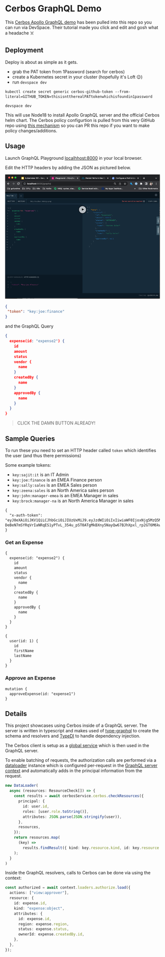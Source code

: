 # Cerbos GraphQL Demo

This [Cerbos Apollo GraphQL demo](https://github.com/cerbos/demo-graphql) has been pulled into this repo so you can run via DevSpace. Their tutorial made you click and edit and gosh what a headache ☠️

## Deployment

Deploy is about as simple as it gets.

- grab the PAT token from 1Password (search for cerbos)
- create a Kubernetes secret in your cluster (hopefully it's Loft 😉)
- run `devspace dev`

```console
kubectl create secret generic cerbos-github-token --from-literal=GITHUB_TOKEN=thisisnttherealPATtokenwhichisfoundin1password
```

```console
devspace dev
```

This will use Node18 to install Apollo GraphQL server and the official Cerbos helm chart. The Cerbos policy configurtion is pulled from this very GitHub repo using [this mechanism](https://docs.cerbos.dev/cerbos/latest/installation/helm.html#_deploy_cerbos_configured_to_read_policies_from_a_github_repository) so you can PR this repo if you want to make policy changes/additions.

## Usage

Launch GraphQL Playground [localhhost:8000](http://localhost:8000) in your local browser.

Edit the HTTP headers by adding the JSON as pictured below.

![img1](./playground.png)


```json
{
 "token": "key:joe:finance" 
}
```

and the GraphQL Query

```json
{
  expense(id: "expense2") {
    id
    amount
    status
    vendor {
      name
    }
    createdBy {
      name
    }
    approvedBy {
      name
    }
  }
}
```

> CLICK THE DAMN BUTTON ALREADY!

## Sample Queries

To run these you need to set an HTTP header called `token` which identifies the user (and thus there permissions)

Some example tokens:

- `key:sajit:it` is an IT Admin
- `key:joe:finance` is an EMEA Finance person
- `key:sally:sales` is an EMEA Sales person
- `key:zeena:sales` is an North America sales person
- `key:john:manager-emea` is an EMEA Manager in sales
- `key:brock:manager-na` is an North America Manager in sales

```
{
  "x-auth-token": "eyJ0eXAiOiJKV1QiLCJhbGciOiJIUzUxMiJ9.eyJzdWIiOiIxIiwiaWF0IjoxNjg5MzQ5MDU4LCJleHAiOjE2ODk5NTM4NTgsImlzcyI6IkdvRnVuZE1lIiwibGF0IjoxNjg5MTE3NDUxfQ.mFFSQ-DeBeN7mSYRqVrIaNRqES1yPTvL_354u_pST0ATgMkBXny5NayQw67BJhXpxl_rp2GT6M6kww6sMZvYzg"
}
```

### Get an Expense

```console
{
  expense(id: "expense2") {
    id
    amount
    status
    vendor {
      name
    }
    createdBy {
      name
    }
    approvedBy {
      name
    }
  }
}
```
```
{
  user(id: 1) {
    id
    firstName
    lastName
  }
}
```

### Approve an Expense

```console
mutation {
  approveExpense(id: "expense1")
}
```

## Details

This project showcases using Cerbos inside of a GraphQL server. The server is written in typescript and makes used of [type-graphql](https://typegraphql.com/) to create the schema and resolvers and [TypeDI](https://github.com/typestack/typedi) to handle dependency injection.

The Cerbos client is setup as a [global service](/src/services/Cerbos.service.ts) which is then used in the GraphQL server.

To enable batching of requests, the authorization calls are performed via a [dataloader](https://github.com/graphql/dataloader) instance which is configured per-request in the [GraphQL server context](/src/server/create-context.ts) and automatically adds in the principal information from the request.

```ts
new DataLoader(
  async (resources: ResourceCheck[]) => {
    const results = await cerbosService.cerbos.checkResources({
      principal: {
        id: user.id,
        roles: [user.role.toString()],
        attributes: JSON.parse(JSON.stringify(user)),
      },
      resources,
    });
    return resources.map(
      (key) =>
        results.findResult({ kind: key.resource.kind, id: key.resource.id })
    );
  }
)
```

Inside the GraphQL resolvers, calls to Cerbos can be done via using the context:

```ts
const authorized = await context.loaders.authorize.load({
  actions: ["view:approver"],
  resource: {
    id: expense.id,
    kind: "expense:object",
    attributes: {
      id: expense.id,
      region: expense.region,
      status: expense.status,
      ownerId: expense.createdBy.id,
    },
  },
});
```